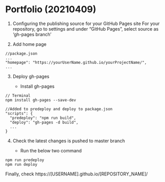 # Portfolio (20210409)
1. Configuring the publishing source for your GitHub Pages site
   For your repository, go to settings and under “GitHub Pages”, select source as ‘gh-pages branch’

2. Add home page

```
//package.json
...
"homepage": "https://yourUserName.github.io/yourProjectName/",
...
```

3. Deploy gh-pages

   * Install gh-pages

```
// Terminal
npm install gh-pages --save-dev
```

```
//Added to predeploy and deploy to package.json
"scripts": {
  "predeploy": "npm run build",
  "deploy": "gh-pages -d build",
  ...
}
```

4. Check the latest changes is pushed to master branch

   * Run the below two command

```
npm run predeploy
npm run deploy
```

   Finally, check https://[USERNAME].github.io/[REPOSITORY_NAME]/
